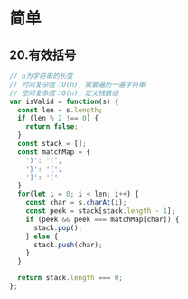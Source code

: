 # 简单
## 20.有效括号
<leetcode-link title="20.有效括号" link="https://leetcode.cn/problems/valid-parentheses" />

```js
// n为字符串的长度
// 时间复杂度：O(n)，需要遍历一遍字符串
// 空间复杂度：O(n)，定义栈数组
var isValid = function(s) {
  const len = s.length;
  if (len % 2 !== 0) {
    return false;
  }
  const stack = [];
  const matchMap = {
    ')': '(',
    '}': '{',
    ']': '['
  }
  for(let i = 0; i < len; i++) {
    const char = s.charAt(i);
    const peek = stack[stack.length - 1];
    if (peek && peek === matchMap[char]) {
      stack.pop();
    } else {
      stack.push(char);
    }
  }

  return stack.length === 0;
};
```